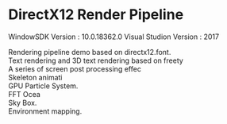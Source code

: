 # DirectX12 Render Pipeline

WindowSDK Version :  10.0.18362.0
Visual Studion Version : 2017

Rendering pipeline demo based on directx12.font.    
Text rendering and 3D text rendering based on freety    
A series of screen post processing effec    
Skeleton animati    
GPU Particle System.    
FFT Ocea    
Sky Box.    
Environment mapping.    
